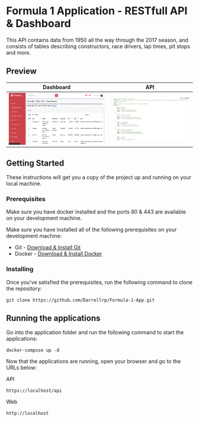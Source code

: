 # Formula 1 Application - RESTfull API & Dashboard
This API contains data from 1950 all the way through the 2017 season, and consists of tables describing constructors, race drivers, lap times, pit stops and more.

## Preview
Dashboard             |  API
:-------------------------:|:-------------------------:
![Formula 1 Dashboard preview](Formula-1-Web/src/assets/img/dashboard-preview.png "Formula 1 Dashboard preview") | ![Formula 1 API preview](Formula-1-Web/src/assets/img/api-preview.png "Formula 1 API preview")

## Getting Started

These instructions will get you a copy of the project up and running on your local machine.

### Prerequisites

Make sure you have docker installed and the ports 80 & 443 are available on your development machine.

Make sure you have installed all of the following prerequisites on your development machine:
* Git - [Download & Install Git](https://git-scm.com/downloads)
* Docker - [Download & Install Docker](https://www.docker.com/products/docker-desktop)

### Installing

Once you've satisfied the prerequisites, run the following command to clone the repository:
```
git clone https://github.com/Darrellrp/Formula-1-App.git
```

## Running the applications

Go into the application folder and run the following command to start the applications:
```
docker-compose up -d
```

Now that the applications are running, open your browser and go to the URLs below:

API
```
https://localhost/api
```

Web
```
http://localhost
```